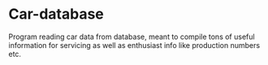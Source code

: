 # Car-database
Program reading car data from database, meant to compile tons of useful information for servicing as well as enthusiast info like production numbers etc.
